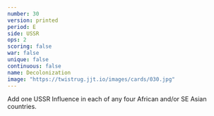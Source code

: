 ```yaml
---
number: 30
version: printed
period: E
side: USSR
ops: 2
scoring: false
war: false
unique: false
continuous: false
name: Decolonization
image: "https://twistrug.jjt.io/images/cards/030.jpg"
---
```

Add one USSR Influence in each of any four African and/or SE Asian countries.
